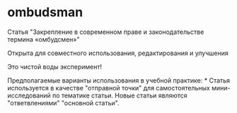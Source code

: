 # ombudsman
<p> Статья "Закрепление в современном праве и законодательстве термина «омбудсмен»"
<p> Открыта для совместного использования, редактирования и улучшения
<p> Это чистой воды эксперимент! 
  
<p> Предполагаемые варианты использования в учебной практике:
  * Статья используется в качестве "отправной точки" для самостоятельных мини-исследований по тематике статьи. 
  Новые статьи являются "ответвлениями" "основной статьи".
